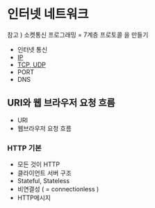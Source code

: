 # 인터넷 네트워크

참고 ) 소켓통신 프로그래밍 = 7계층 프로토콜 을 만들기

+ 인터넷 통신
+ [IP](./IP/README.md)
+ [TCP, UDP](./TCP-UDP/README.md)
+ PORT
+ DNS

## URI와 웹 브라우저 요청 흐름

+ URI
+ 웹브라우저 요청 흐름



### HTTP 기본

+ 모든 것이 HTTP
+ 클라이언트 서버 구조
+ Stateful, Stateless
+ 비연결성 ( = connectionless )
+ HTTP메시지



